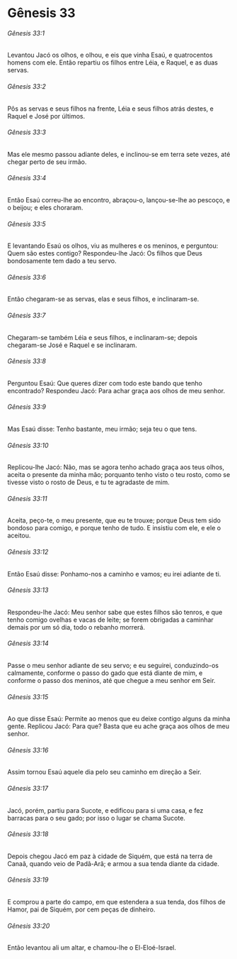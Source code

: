 # Gênesis 33

###### Gênesis 33:1

Levantou Jacó os olhos, e olhou, e eis que vinha Esaú, e quatrocentos homens com ele. Então repartiu os filhos entre Léia, e Raquel, e as duas servas.

###### Gênesis 33:2

Pôs as servas e seus filhos na frente, Léia e seus filhos atrás destes, e Raquel e José por últimos.

###### Gênesis 33:3

Mas ele mesmo passou adiante deles, e inclinou-se em terra sete vezes, até chegar perto de seu irmão.

###### Gênesis 33:4

Então Esaú correu-lhe ao encontro, abraçou-o, lançou-se-lhe ao pescoço, e o beijou; e eles choraram.

###### Gênesis 33:5

E levantando Esaú os olhos, viu as mulheres e os meninos, e perguntou: Quem são estes contigo? Respondeu-lhe Jacó: Os filhos que Deus bondosamente tem dado a teu servo.

###### Gênesis 33:6

Então chegaram-se as servas, elas e seus filhos, e inclinaram-se.

###### Gênesis 33:7

Chegaram-se também Léia e seus filhos, e inclinaram-se; depois chegaram-se José e Raquel e se inclinaram.

###### Gênesis 33:8

Perguntou Esaú: Que queres dizer com todo este bando que tenho encontrado? Respondeu Jacó: Para achar graça aos olhos de meu senhor.

###### Gênesis 33:9

Mas Esaú disse: Tenho bastante, meu irmão; seja teu o que tens.

###### Gênesis 33:10

Replicou-lhe Jacó: Não, mas se agora tenho achado graça aos teus olhos, aceita o presente da minha mão; porquanto tenho visto o teu rosto, como se tivesse visto o rosto de Deus, e tu te agradaste de mim.

###### Gênesis 33:11

Aceita, peço-te, o meu presente, que eu te trouxe; porque Deus tem sido bondoso para comigo, e porque tenho de tudo. E insistiu com ele, e ele o aceitou.

###### Gênesis 33:12

Então Esaú disse: Ponhamo-nos a caminho e vamos; eu irei adiante de ti.

###### Gênesis 33:13

Respondeu-lhe Jacó: Meu senhor sabe que estes filhos são tenros, e que tenho comigo ovelhas e vacas de leite; se forem obrigadas a caminhar demais por um só dia, todo o rebanho morrerá.

###### Gênesis 33:14

Passe o meu senhor adiante de seu servo; e eu seguirei, conduzindo-os calmamente, conforme o passo do gado que está diante de mim, e conforme o passo dos meninos, até que chegue a meu senhor em Seir.

###### Gênesis 33:15

Ao que disse Esaú: Permite ao menos que eu deixe contigo alguns da minha gente. Replicou Jacó: Para que? Basta que eu ache graça aos olhos de meu senhor.

###### Gênesis 33:16

Assim tornou Esaú aquele dia pelo seu caminho em direção a Seir.

###### Gênesis 33:17

Jacó, porém, partiu para Sucote, e edificou para si uma casa, e fez barracas para o seu gado; por isso o lugar se chama Sucote.

###### Gênesis 33:18

Depois chegou Jacó em paz à cidade de Siquém, que está na terra de Canaã, quando veio de Padã-Arã; e armou a sua tenda diante da cidade.

###### Gênesis 33:19

E comprou a parte do campo, em que estendera a sua tenda, dos filhos de Hamor, pai de Siquém, por cem peças de dinheiro.

###### Gênesis 33:20

Então levantou ali um altar, e chamou-lhe o El-Eloé-Israel.

